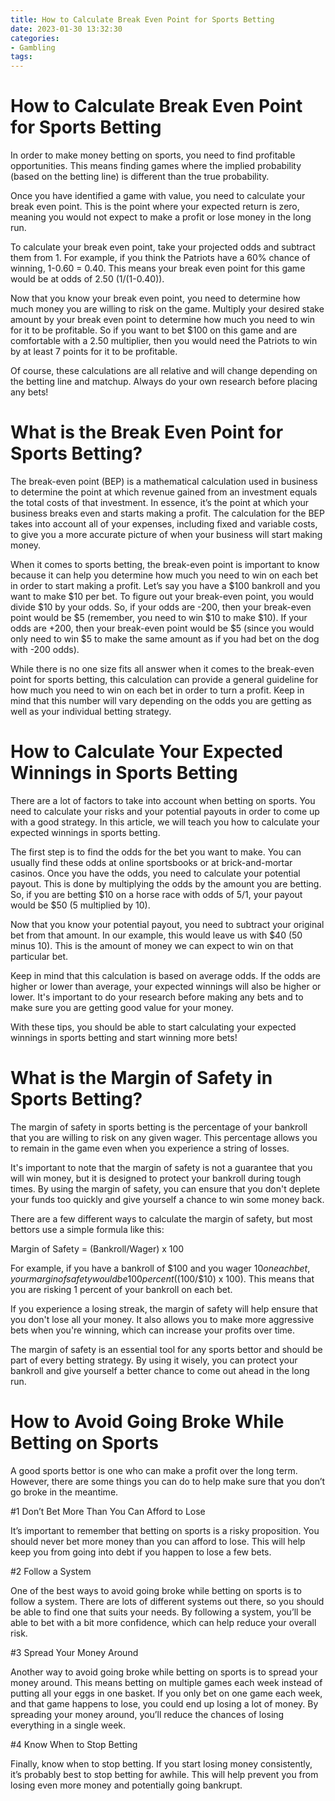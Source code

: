 ```yaml
---
title: How to Calculate Break Even Point for Sports Betting 
date: 2023-01-30 13:32:30
categories:
- Gambling
tags:
---
```



#  How to Calculate Break Even Point for Sports Betting 

In order to make money betting on sports, you need to find profitable opportunities. This means finding games where the implied probability (based on the betting line) is different than the true probability. 

Once you have identified a game with value, you need to calculate your break even point. This is the point where your expected return is zero, meaning you would not expect to make a profit or lose money in the long run. 

To calculate your break even point, take your projected odds and subtract them from 1. For example, if you think the Patriots have a 60% chance of winning, 1-0.60 = 0.40. This means your break even point for this game would be at odds of 2.50 (1/(1-0.40)). 

Now that you know your break even point, you need to determine how much money you are willing to risk on the game. Multiply your desired stake amount by your break even point to determine how much you need to win for it to be profitable. So if you want to bet $100 on this game and are comfortable with a 2.50 multiplier, then you would need the Patriots to win by at least 7 points for it to be profitable. 

Of course, these calculations are all relative and will change depending on the betting line and matchup. Always do your own research before placing any bets!

#  What is the Break Even Point for Sports Betting? 

The break-even point (BEP) is a mathematical calculation used in business to determine the point at which revenue gained from an investment equals the total costs of that investment. In essence, it’s the point at which your business breaks even and starts making a profit. The calculation for the BEP takes into account all of your expenses, including fixed and variable costs, to give you a more accurate picture of when your business will start making money. 

When it comes to sports betting, the break-even point is important to know because it can help you determine how much you need to win on each bet in order to start making a profit. Let’s say you have a $100 bankroll and you want to make $10 per bet. To figure out your break-even point, you would divide $10 by your odds. So, if your odds are -200, then your break-even point would be $5 (remember, you need to win $10 to make $10). If your odds are +200, then your break-even point would be $5 (since you would only need to win $5 to make the same amount as if you had bet on the dog with -200 odds). 

While there is no one size fits all answer when it comes to the break-even point for sports betting, this calculation can provide a general guideline for how much you need to win on each bet in order to turn a profit. Keep in mind that this number will vary depending on the odds you are getting as well as your individual betting strategy.

#  How to Calculate Your Expected Winnings in Sports Betting 

There are a lot of factors to take into account when betting on sports. You need to calculate your risks and your potential payouts in order to come up with a good strategy. In this article, we will teach you how to calculate your expected winnings in sports betting.

The first step is to find the odds for the bet you want to make. You can usually find these odds at online sportsbooks or at brick-and-mortar casinos. Once you have the odds, you need to calculate your potential payout. This is done by multiplying the odds by the amount you are betting. So, if you are betting $10 on a horse race with odds of 5/1, your payout would be $50 (5 multiplied by 10).

Now that you know your potential payout, you need to subtract your original bet from that amount. In our example, this would leave us with $40 (50 minus 10). This is the amount of money we can expect to win on that particular bet.

Keep in mind that this calculation is based on average odds. If the odds are higher or lower than average, your expected winnings will also be higher or lower. It's important to do your research before making any bets and to make sure you are getting good value for your money.

With these tips, you should be able to start calculating your expected winnings in sports betting and start winning more bets!

#  What is the Margin of Safety in Sports Betting? 

The margin of safety in sports betting is the percentage of your bankroll that you are willing to risk on any given wager. This percentage allows you to remain in the game even when you experience a string of losses. 

It's important to note that the margin of safety is not a guarantee that you will win money, but it is designed to protect your bankroll during tough times. By using the margin of safety, you can ensure that you don't deplete your funds too quickly and give yourself a chance to win some money back. 

There are a few different ways to calculate the margin of safety, but most bettors use a simple formula like this: 

Margin of Safety = (Bankroll/Wager) x 100 

For example, if you have a bankroll of $100 and you wager $10 on each bet, your margin of safety would be 100 percent (($100/$10) x 100). This means that you are risking 1 percent of your bankroll on each bet. 

If you experience a losing streak, the margin of safety will help ensure that you don't lose all your money. It also allows you to make more aggressive bets when you're winning, which can increase your profits over time. 

The margin of safety is an essential tool for any sports bettor and should be part of every betting strategy. By using it wisely, you can protect your bankroll and give yourself a better chance to come out ahead in the long run.

#  How to Avoid Going Broke While Betting on Sports

A good sports bettor is one who can make a profit over the long term. However, there are some things you can do to help make sure that you don’t go broke in the meantime.

#1 Don’t Bet More Than You Can Afford to Lose

It’s important to remember that betting on sports is a risky proposition. You should never bet more money than you can afford to lose. This will help keep you from going into debt if you happen to lose a few bets.

#2 Follow a System

One of the best ways to avoid going broke while betting on sports is to follow a system. There are lots of different systems out there, so you should be able to find one that suits your needs. By following a system, you’ll be able to bet with a bit more confidence, which can help reduce your overall risk.

#3 Spread Your Money Around

Another way to avoid going broke while betting on sports is to spread your money around. This means betting on multiple games each week instead of putting all your eggs in one basket. If you only bet on one game each week, and that game happens to lose, you could end up losing a lot of money. By spreading your money around, you’ll reduce the chances of losing everything in a single week.

#4 Know When to Stop Betting

Finally, know when to stop betting. If you start losing money consistently, it’s probably best to stop betting for awhile. This will help prevent you from losing even more money and potentially going bankrupt.